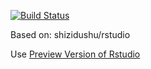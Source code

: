 [![Build Status](https://www.travis-ci.org/shizidushu/dockerfile.svg?branch=rstudio-preview)](https://www.travis-ci.org/shizidushu/dockerfile)

Based on: shizidushu/rstudio

Use [Preview Version of Rstudio](https://www.rstudio.com/products/rstudio/download/preview/)